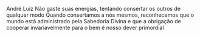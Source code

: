 André Luiz
Não gaste suas energias, tentando consertar os outros de qualquer modo Quando consertamos a nós mesmos, reconhecemos que o mundo está administrado pela Sabedoria Divina e que a obrigação de cooperar invariavelmente para o bem é nosso dever primordial
